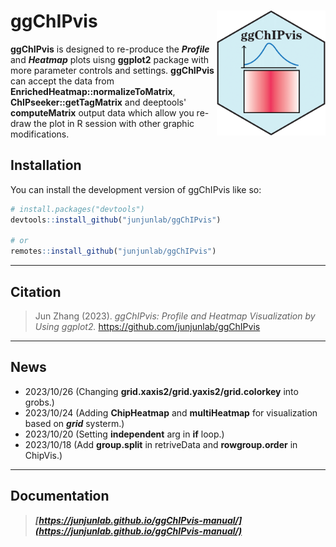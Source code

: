 # ggChIPvis <img src="man/ggChIPvis-logo.png" align="right" height="200" />

<!-- badges: start -->

**ggChIPvis** is designed to re-produce the ***Profile*** and ***Heatmap*** plots uisng
**ggplot2** package with more parameter controls and settings. **ggChIPvis** can accept
the data from **EnrichedHeatmap::normalizeToMatrix**, **ChIPseeker::getTagMatrix** and deeptools'
**computeMatrix** output data which allow you re-draw the plot in R session with other
graphic modifications.

<!-- badges: end -->

## Installation

You can install the development version of ggChIPvis like so:

``` r
# install.packages("devtools")
devtools::install_github("junjunlab/ggChIPvis")

# or
remotes::install_github("junjunlab/ggChIPvis")
```

---

## Citation

> Jun Zhang (2023). *ggChIPvis: Profile and Heatmap Visualization by Using ggplot2.*  https://github.com/junjunlab/ggChIPvis

---

## News

- 2023/10/26  (Changing **grid.xaxis2/grid.yaxis2/grid.colorkey** into grobs.)
- 2023/10/24  (Adding **ChipHeatmap** and **multiHeatmap** for visualization based on ***grid*** systerm.)
- 2023/10/20  (Setting **independent** arg in **if** loop.)
- 2023/10/18  (Add **group.split** in retriveData and **rowgroup.order** in ChipVis.)
---

## Documentation

> ***[https://junjunlab.github.io/ggChIPvis-manual/](https://junjunlab.github.io/ggChIPvis-manual/)***

